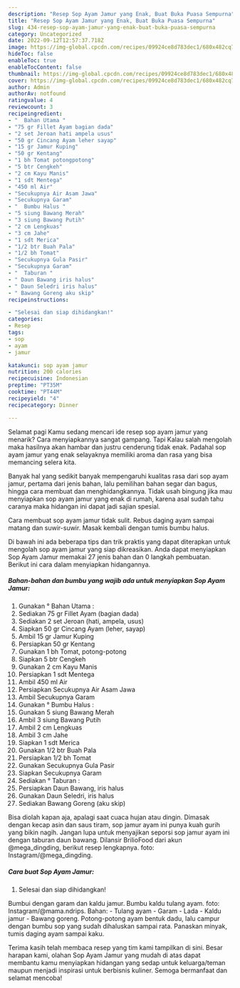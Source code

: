 ```yaml
---
description: "Resep Sop Ayam Jamur yang Enak, Buat Buka Puasa Sempurna"
title: "Resep Sop Ayam Jamur yang Enak, Buat Buka Puasa Sempurna"
slug: 434-resep-sop-ayam-jamur-yang-enak-buat-buka-puasa-sempurna
category: Uncategorized
date: 2022-09-12T12:57:37.718Z
image: https://img-global.cpcdn.com/recipes/09924ce8d783dec1/680x482cq70/sop-ayam-jamur-foto-resep-utama.jpg
hideToc: false
enableToc: true
enableTocContent: false
thumbnail: https://img-global.cpcdn.com/recipes/09924ce8d783dec1/680x482cq70/sop-ayam-jamur-foto-resep-utama.jpg
cover: https://img-global.cpcdn.com/recipes/09924ce8d783dec1/680x482cq70/sop-ayam-jamur-foto-resep-utama.jpg
author: Admin
authorAv: notfound
ratingvalue: 4
reviewcount: 3
recipeingredient:
- "  Bahan Utama "
- "75 gr Fillet Ayam bagian dada"
- "2 set Jeroan hati ampela usus"
- "50 gr Cincang Ayam leher sayap"
- "15 gr Jamur Kuping"
- "50 gr Kentang"
- "1 bh Tomat potongpotong"
- "5 btr Cengkeh"
- "2 cm Kayu Manis"
- "1 sdt Mentega"
- "450 ml Air"
- "Secukupnya Air Asam Jawa"
- "Secukupnya Garam"
- "  Bumbu Halus "
- "5 siung Bawang Merah"
- "3 siung Bawang Putih"
- "2 cm Lengkuas"
- "3 cm Jahe"
- "1 sdt Merica"
- "1/2 btr Buah Pala"
- "1/2 bh Tomat"
- "Secukupnya Gula Pasir"
- "Secukupnya Garam"
- "  Taburan "
- " Daun Bawang iris halus"
- " Daun Seledri iris halus"
- " Bawang Goreng aku skip"
recipeinstructions:

- "Selesai dan siap dihidangkan!"
categories:
- Resep
tags:
- sop
- ayam
- jamur

katakunci: sop ayam jamur 
nutrition: 200 calories
recipecuisine: Indonesian
preptime: "PT35M"
cooktime: "PT44M"
recipeyield: "4"
recipecategory: Dinner

---
```



Selamat pagi Kamu sedang mencari ide resep sop ayam jamur yang menarik? Cara menyiapkannya sangat gampang. Tapi Kalau salah mengolah maka hasilnya akan hambar dan justru cenderung tidak enak. Padahal sop ayam jamur yang enak selayaknya memiliki aroma dan rasa yang bisa memancing selera kita.


Banyak hal yang sedikit banyak mempengaruhi kualitas rasa dari sop ayam jamur, pertama dari jenis bahan, lalu pemilihan bahan segar dan bagus, hingga cara membuat dan menghidangkannya. Tidak usah bingung jika mau menyiapkan sop ayam jamur yang enak di rumah, karena asal sudah tahu caranya maka hidangan ini dapat jadi sajian spesial.

Cara membuat sop ayam jamur tidak sulit. Rebus daging ayam sampai matang dan suwir-suwir. Masak kembali dengan tumis bumbu halus.


Di bawah ini ada beberapa tips dan trik praktis yang dapat diterapkan untuk mengolah sop ayam jamur yang siap dikreasikan. Anda dapat menyiapkan Sop Ayam Jamur memakai 27 jenis bahan dan 0 langkah pembuatan. Berikut ini cara dalam menyiapkan hidangannya.

<!--inarticleads1-->

##### Bahan-bahan dan bumbu yang wajib ada untuk menyiapkan Sop Ayam Jamur:

1. Gunakan  ° Bahan Utama :
1. Sediakan 75 gr Fillet Ayam (bagian dada)
1. Sediakan 2 set Jeroan (hati, ampela, usus)
1. Siapkan 50 gr Cincang Ayam (leher, sayap)
1. Ambil 15 gr Jamur Kuping
1. Persiapkan 50 gr Kentang
1. Gunakan 1 bh Tomat, potong-potong
1. Siapkan 5 btr Cengkeh
1. Gunakan 2 cm Kayu Manis
1. Persiapkan 1 sdt Mentega
1. Ambil 450 ml Air
1. Persiapkan Secukupnya Air Asam Jawa
1. Ambil Secukupnya Garam
1. Gunakan  ° Bumbu Halus :
1. Gunakan 5 siung Bawang Merah
1. Ambil 3 siung Bawang Putih
1. Ambil 2 cm Lengkuas
1. Ambil 3 cm Jahe
1. Siapkan 1 sdt Merica
1. Gunakan 1/2 btr Buah Pala
1. Persiapkan 1/2 bh Tomat
1. Gunakan Secukupnya Gula Pasir
1. Siapkan Secukupnya Garam
1. Sediakan  ° Taburan :
1. Persiapkan  Daun Bawang, iris halus
1. Gunakan  Daun Seledri, iris halus
1. Sediakan  Bawang Goreng (aku skip)


Bisa diolah kapan aja, apalagi saat cuaca hujan atau dingin. Dimasak dengan kecap asin dan saus tiram, sop jamur ayam ini punya kuah gurih yang bikin nagih. Jangan lupa untuk menyajikan seporsi sop jamur ayam ini dengan taburan daun bawang. Dilansir BrilioFood dari akun @mega_dingding, berikut resep lengkapnya. foto: Instagram/@mega_dingding. 

<!--inarticleads2-->

##### Cara buat Sop Ayam Jamur:


1. Selesai dan siap dihidangkan!

Bumbui dengan garam dan kaldu jamur. Bumbu kaldu tulang ayam. foto: Instagram/@mama.ndrips. Bahan: - Tulang ayam - Garam - Lada - Kaldu jamur - Bawang goreng. Potong-potong ayam bentuk dadu, lalu campur dengan bumbu sop yang sudah dihaluskan sampai rata. Panaskan minyak, tumis daging ayam sampai kaku. 

Terima kasih telah membaca resep yang tim kami tampilkan di sini. Besar harapan kami, olahan Sop Ayam Jamur yang mudah di atas dapat membantu kamu menyiapkan hidangan yang sedap untuk keluarga/teman maupun menjadi inspirasi untuk berbisnis kuliner. Semoga bermanfaat dan selamat mencoba!
